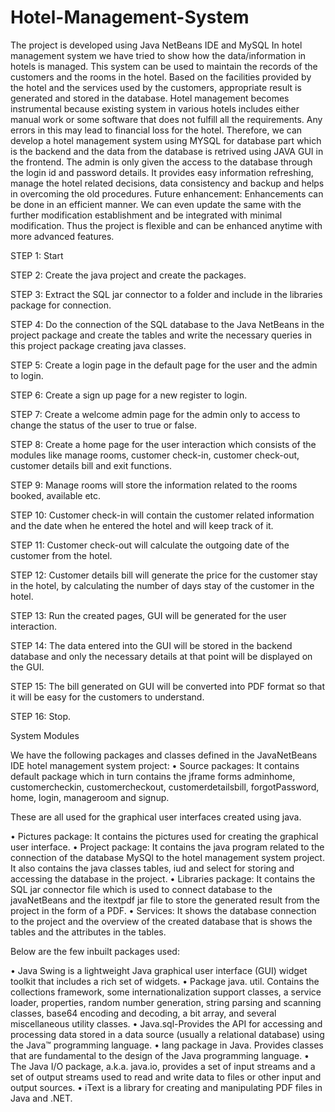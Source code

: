 # Hotel-Management-System
The project is developed using Java NetBeans IDE and MySQL
In hotel management system we have tried to show how the data/information in hotels is managed. This system can be used to maintain the records of the customers and the rooms in the hotel. Based on the facilities provided by the hotel and the services used by the customers, appropriate result is generated and stored in the database. Hotel management becomes instrumental because existing system in various hotels includes either manual work or some software that does not fulfill all the requirements. Any errors in this may lead to financial loss for the hotel. Therefore, we can develop a hotel management system using MYSQL for database part which is the backend and the data from the database is retrived using JAVA GUI in the frontend. The admin is only given the access to the database through the login id and password details. It provides easy information refreshing, manage the hotel related decisions, data consistency and backup and helps in overcoming the old procedures. Future enhancement: Enhancements can be done in an efficient manner. We can even update the same with the further modification establishment and be integrated with minimal modification. Thus the project is flexible and can be enhanced anytime with more advanced features. 

STEP 1: Start

STEP 2: Create the java project and create the packages.

STEP 3: Extract the SQL jar connector to a folder and include in the libraries package for connection.

STEP 4: Do the connection of the SQL database to the Java NetBeans in the project package and create the tables and write the necessary queries in this project package creating java classes.

STEP 5: Create a login page in the default page for the user and the admin to login.

STEP 6: Create a sign up page for a new register to login.

STEP 7: Create a welcome admin page for the admin only to access to change the status of the user to true or false.

STEP 8: Create a home page for the user interaction which consists of the modules like manage rooms, customer check-in, customer check-out, customer details bill and exit functions.

STEP 9: Manage rooms will store the information related to the rooms booked, available etc.

STEP 10: Customer check-in will contain the customer related information and the date when he entered the hotel and will keep track of it.

STEP 11: Customer check-out will calculate the outgoing date of the customer from the hotel.

STEP 12: Customer details bill will generate the price for the customer stay in the hotel, by calculating the number of days stay of the customer in the hotel.

STEP 13: Run the created pages, GUI will be generated for the user interaction. 

STEP 14: The data entered into the GUI will be stored in the backend database and only the necessary details at that point will be displayed on the GUI.

STEP 15: The bill generated on GUI will be converted into PDF format so that it will be easy for the customers to understand.

STEP 16: Stop.

System Modules

We have the following packages and classes defined in the JavaNetBeans IDE hotel management system project:
•	Source packages: It contains default package which in turn contains the jframe forms adminhome, customercheckin, customercheckout, customerdetailsbill, forgotPassword, home, login, manageroom and signup.

These are all used for the graphical user interfaces created using java.

•	Pictures package: It contains the pictures used for creating the graphical user interface.
•	Project package: It contains the java program related to the connection of the database MySQl to the hotel management system project. It also contains the java classes tables, iud and select for storing and accessing the database in the project.
•	Libraries package: It contains the SQL jar connector file which is used to connect database to the javaNetBeans and the itextpdf jar file to store the generated result from the project in the form of a PDF.
•	Services: It shows the database connection to the project and the overview of the created database that is shows the tables and the attributes in the tables.

Below are the few inbuilt packages used:

•	Java Swing is a lightweight Java graphical user interface (GUI) widget toolkit that includes a rich set of widgets.
•	Package java. util. Contains the collections framework, some internationalization support classes, a service loader, properties, random number generation, string parsing and scanning classes, base64 encoding and decoding, a bit array, and several miscellaneous utility classes.
•	Java.sql-Provides the API for accessing and processing data stored in a data source (usually a relational database) using the Java™ programming language.
•	lang package in Java. Provides classes that are fundamental to the design of the Java programming language.
•	The Java I/O package, a.k.a. java.io, provides a set of input streams and a set of output streams used to read and write data to files or other input and output sources.
•	iText is a library for creating and manipulating PDF files in Java and .NET.


